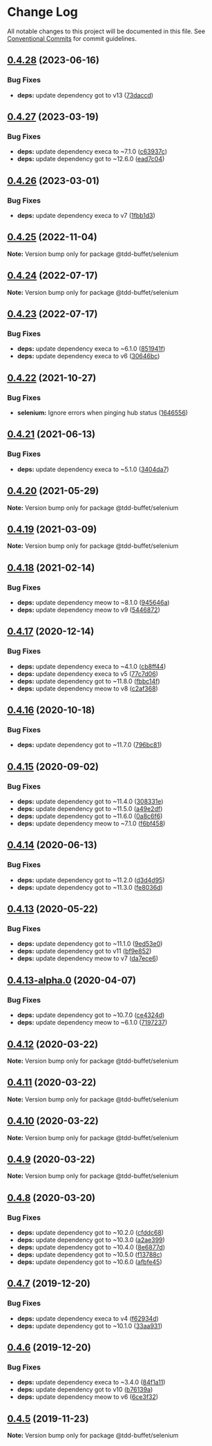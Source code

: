 # Change Log

All notable changes to this project will be documented in this file.
See [Conventional Commits](https://conventionalcommits.org) for commit guidelines.

## [0.4.28](https://github.com/NiGhTTraX/tdd-buffet/compare/@tdd-buffet/selenium@0.4.27...@tdd-buffet/selenium@0.4.28) (2023-06-16)


### Bug Fixes

* **deps:** update dependency got to v13 ([73daccd](https://github.com/NiGhTTraX/tdd-buffet/commit/73daccd3651dceacc38cb10d725cff196fecf89c))





## [0.4.27](https://github.com/NiGhTTraX/tdd-buffet/compare/@tdd-buffet/selenium@0.4.26...@tdd-buffet/selenium@0.4.27) (2023-03-19)


### Bug Fixes

* **deps:** update dependency execa to ~7.1.0 ([c63937c](https://github.com/NiGhTTraX/tdd-buffet/commit/c63937cb4e6101cf2bca63259642d4719238bd8c))
* **deps:** update dependency got to ~12.6.0 ([ead7c04](https://github.com/NiGhTTraX/tdd-buffet/commit/ead7c04849290042ede04dd747e5d4d1fcfe2fb8))





## [0.4.26](https://github.com/NiGhTTraX/tdd-buffet/compare/@tdd-buffet/selenium@0.4.25...@tdd-buffet/selenium@0.4.26) (2023-03-01)


### Bug Fixes

* **deps:** update dependency execa to v7 ([1fbb1d3](https://github.com/NiGhTTraX/tdd-buffet/commit/1fbb1d33e585bb8f277776f783fece449fb3c8da))





## [0.4.25](https://github.com/NiGhTTraX/tdd-buffet/compare/@tdd-buffet/selenium@0.4.24...@tdd-buffet/selenium@0.4.25) (2022-11-04)

**Note:** Version bump only for package @tdd-buffet/selenium

## [0.4.24](https://github.com/NiGhTTraX/tdd-buffet/compare/@tdd-buffet/selenium@0.4.23...@tdd-buffet/selenium@0.4.24) (2022-07-17)

**Note:** Version bump only for package @tdd-buffet/selenium

## [0.4.23](https://github.com/NiGhTTraX/tdd-buffet/compare/@tdd-buffet/selenium@0.4.22...@tdd-buffet/selenium@0.4.23) (2022-07-17)

### Bug Fixes

- **deps:** update dependency execa to ~6.1.0 ([851941f](https://github.com/NiGhTTraX/tdd-buffet/commit/851941f3d9747da8a8b66385df32c759951a0859))
- **deps:** update dependency execa to v6 ([30646bc](https://github.com/NiGhTTraX/tdd-buffet/commit/30646bc9d26dde6c590c1700be8c2d34b680d083))

## [0.4.22](https://github.com/NiGhTTraX/tdd-buffet/compare/@tdd-buffet/selenium@0.4.21...@tdd-buffet/selenium@0.4.22) (2021-10-27)

### Bug Fixes

- **selenium:** Ignore errors when pinging hub status ([1646556](https://github.com/NiGhTTraX/tdd-buffet/commit/164655666efe84a73480a5d8e8ddef1c5c5a3bbf))

## [0.4.21](https://github.com/NiGhTTraX/tdd-buffet/compare/@tdd-buffet/selenium@0.4.20...@tdd-buffet/selenium@0.4.21) (2021-06-13)

### Bug Fixes

- **deps:** update dependency execa to ~5.1.0 ([3404da7](https://github.com/NiGhTTraX/tdd-buffet/commit/3404da7b8ea453261ab179901a637ba52fd69775))

## [0.4.20](https://github.com/NiGhTTraX/tdd-buffet/compare/@tdd-buffet/selenium@0.4.19...@tdd-buffet/selenium@0.4.20) (2021-05-29)

**Note:** Version bump only for package @tdd-buffet/selenium

## [0.4.19](https://github.com/NiGhTTraX/tdd-buffet/compare/@tdd-buffet/selenium@0.4.18...@tdd-buffet/selenium@0.4.19) (2021-03-09)

**Note:** Version bump only for package @tdd-buffet/selenium

## [0.4.18](https://github.com/NiGhTTraX/tdd-buffet/compare/@tdd-buffet/selenium@0.4.17...@tdd-buffet/selenium@0.4.18) (2021-02-14)

### Bug Fixes

- **deps:** update dependency meow to ~8.1.0 ([945646a](https://github.com/NiGhTTraX/tdd-buffet/commit/945646a))
- **deps:** update dependency meow to v9 ([5446872](https://github.com/NiGhTTraX/tdd-buffet/commit/5446872))

## [0.4.17](https://github.com/NiGhTTraX/tdd-buffet/compare/@tdd-buffet/selenium@0.4.16...@tdd-buffet/selenium@0.4.17) (2020-12-14)

### Bug Fixes

- **deps:** update dependency execa to ~4.1.0 ([cb8ff44](https://github.com/NiGhTTraX/tdd-buffet/commit/cb8ff44))
- **deps:** update dependency execa to v5 ([77c7d06](https://github.com/NiGhTTraX/tdd-buffet/commit/77c7d06))
- **deps:** update dependency got to ~11.8.0 ([fbbc14f](https://github.com/NiGhTTraX/tdd-buffet/commit/fbbc14f))
- **deps:** update dependency meow to v8 ([c2af368](https://github.com/NiGhTTraX/tdd-buffet/commit/c2af368))

## [0.4.16](https://github.com/NiGhTTraX/tdd-buffet/compare/@tdd-buffet/selenium@0.4.15...@tdd-buffet/selenium@0.4.16) (2020-10-18)

### Bug Fixes

- **deps:** update dependency got to ~11.7.0 ([796bc81](https://github.com/NiGhTTraX/tdd-buffet/commit/796bc81))

## [0.4.15](https://github.com/NiGhTTraX/tdd-buffet/compare/@tdd-buffet/selenium@0.4.14...@tdd-buffet/selenium@0.4.15) (2020-09-02)

### Bug Fixes

- **deps:** update dependency got to ~11.4.0 ([308331e](https://github.com/NiGhTTraX/tdd-buffet/commit/308331e))
- **deps:** update dependency got to ~11.5.0 ([a49e2df](https://github.com/NiGhTTraX/tdd-buffet/commit/a49e2df))
- **deps:** update dependency got to ~11.6.0 ([0a8c6f6](https://github.com/NiGhTTraX/tdd-buffet/commit/0a8c6f6))
- **deps:** update dependency meow to ~7.1.0 ([f6bf458](https://github.com/NiGhTTraX/tdd-buffet/commit/f6bf458))

## [0.4.14](https://github.com/NiGhTTraX/tdd-buffet/compare/@tdd-buffet/selenium@0.4.13...@tdd-buffet/selenium@0.4.14) (2020-06-13)

### Bug Fixes

- **deps:** update dependency got to ~11.2.0 ([d3d4d95](https://github.com/NiGhTTraX/tdd-buffet/commit/d3d4d95))
- **deps:** update dependency got to ~11.3.0 ([fe8036d](https://github.com/NiGhTTraX/tdd-buffet/commit/fe8036d))

## [0.4.13](https://github.com/NiGhTTraX/tdd-buffet/compare/@tdd-buffet/selenium@0.4.13-alpha.0...@tdd-buffet/selenium@0.4.13) (2020-05-22)

### Bug Fixes

- **deps:** update dependency got to ~11.1.0 ([9ed53e0](https://github.com/NiGhTTraX/tdd-buffet/commit/9ed53e0))
- **deps:** update dependency got to v11 ([bf9e852](https://github.com/NiGhTTraX/tdd-buffet/commit/bf9e852))
- **deps:** update dependency meow to v7 ([da7ece6](https://github.com/NiGhTTraX/tdd-buffet/commit/da7ece6))

## [0.4.13-alpha.0](https://github.com/NiGhTTraX/tdd-buffet/compare/@tdd-buffet/selenium@0.4.12...@tdd-buffet/selenium@0.4.13-alpha.0) (2020-04-07)

### Bug Fixes

- **deps:** update dependency got to ~10.7.0 ([ce4324d](https://github.com/NiGhTTraX/tdd-buffet/commit/ce4324d))
- **deps:** update dependency meow to ~6.1.0 ([7197237](https://github.com/NiGhTTraX/tdd-buffet/commit/7197237))

## [0.4.12](https://github.com/NiGhTTraX/tdd-buffet/compare/@tdd-buffet/selenium@0.4.11...@tdd-buffet/selenium@0.4.12) (2020-03-22)

**Note:** Version bump only for package @tdd-buffet/selenium

## [0.4.11](https://github.com/NiGhTTraX/tdd-buffet/compare/@tdd-buffet/selenium@0.4.10...@tdd-buffet/selenium@0.4.11) (2020-03-22)

**Note:** Version bump only for package @tdd-buffet/selenium

## [0.4.10](https://github.com/NiGhTTraX/tdd-buffet/compare/@tdd-buffet/selenium@0.4.9...@tdd-buffet/selenium@0.4.10) (2020-03-22)

**Note:** Version bump only for package @tdd-buffet/selenium

## [0.4.9](https://github.com/NiGhTTraX/tdd-buffet/compare/@tdd-buffet/selenium@0.4.8...@tdd-buffet/selenium@0.4.9) (2020-03-22)

**Note:** Version bump only for package @tdd-buffet/selenium

## [0.4.8](https://github.com/NiGhTTraX/tdd-buffet/compare/@tdd-buffet/selenium@0.4.7...@tdd-buffet/selenium@0.4.8) (2020-03-20)

### Bug Fixes

- **deps:** update dependency got to ~10.2.0 ([cfddc68](https://github.com/NiGhTTraX/tdd-buffet/commit/cfddc68))
- **deps:** update dependency got to ~10.3.0 ([a2ae399](https://github.com/NiGhTTraX/tdd-buffet/commit/a2ae399))
- **deps:** update dependency got to ~10.4.0 ([8e6877d](https://github.com/NiGhTTraX/tdd-buffet/commit/8e6877d))
- **deps:** update dependency got to ~10.5.0 ([f13788c](https://github.com/NiGhTTraX/tdd-buffet/commit/f13788c))
- **deps:** update dependency got to ~10.6.0 ([afbfe45](https://github.com/NiGhTTraX/tdd-buffet/commit/afbfe45))

## [0.4.7](https://github.com/NiGhTTraX/tdd-buffet/compare/@tdd-buffet/selenium@0.4.6...@tdd-buffet/selenium@0.4.7) (2019-12-20)

### Bug Fixes

- **deps:** update dependency execa to v4 ([f62934d](https://github.com/NiGhTTraX/tdd-buffet/commit/f62934d))
- **deps:** update dependency got to ~10.1.0 ([33aa931](https://github.com/NiGhTTraX/tdd-buffet/commit/33aa931))

## [0.4.6](https://github.com/NiGhTTraX/tdd-buffet/compare/@tdd-buffet/selenium@0.4.5...@tdd-buffet/selenium@0.4.6) (2019-12-20)

### Bug Fixes

- **deps:** update dependency execa to ~3.4.0 ([84f1a11](https://github.com/NiGhTTraX/tdd-buffet/commit/84f1a11))
- **deps:** update dependency got to v10 ([b76139a](https://github.com/NiGhTTraX/tdd-buffet/commit/b76139a))
- **deps:** update dependency meow to v6 ([6ce3f32](https://github.com/NiGhTTraX/tdd-buffet/commit/6ce3f32))

## [0.4.5](https://github.com/NiGhTTraX/tdd-buffet/compare/@tdd-buffet/selenium@0.4.4...@tdd-buffet/selenium@0.4.5) (2019-11-23)

**Note:** Version bump only for package @tdd-buffet/selenium
